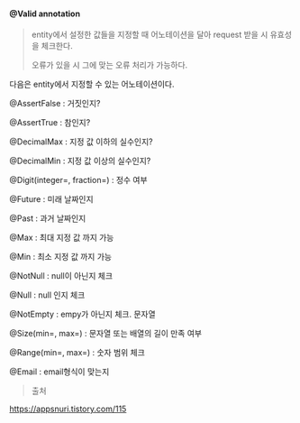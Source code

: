 #### @Valid annotation

> entity에서 설정한 값들을 지정할 때 어노테이션을 달아 request 받을 시 유효성을 체크한다.
>
> 오류가 있을 시 그에 맞는 오류 처리가 가능하다.



다음은 entity에서 지정할 수 있는 어노테이션이다.

@AssertFalse : 거짓인지?

@AssertTrue : 참인지?

@DecimalMax : 지정 값 이하의 실수인지?

@DecimalMin : 지정 값 이상의 실수인지?

@Digit(integer=, fraction=) : 정수 여부

@Future : 미래 날짜인지

@Past : 과거 날짜인지

@Max : 최대 지정 값 까지 가능 

@Min :  최소 지정 값 까지 가능

@NotNull : null이 아닌지 체크

@Null : null 인지 체크

@NotEmpty : empy가 아닌지 체크. 문자열

@Size(min=, max=) :  문자열 또는 배열의 길이 만족 여부

@Range(min=, max=) : 숫자 범위 체크

@Email : email형식이 맞는지



> 출처

https://appsnuri.tistory.com/115
